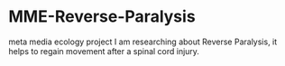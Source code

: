 # MME-Reverse-Paralysis
meta media ecology project
I am researching about Reverse Paralysis, it helps to regain movement after a spinal cord injury.
